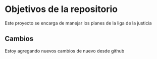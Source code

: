 # Objetivos de la repositorio

Este proyecto se encarga de manejar los planes de la liga de la justicia


## Cambios

Estoy agregando nuevos cambios de nuevo desde github
